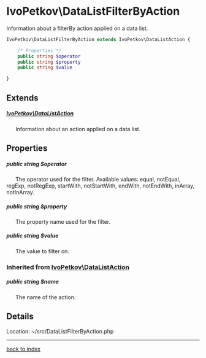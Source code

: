 # IvoPetkov\DataListFilterByAction

Information about a filterBy action applied on a data list.

```php
IvoPetkov\DataListFilterByAction extends IvoPetkov\DataListAction {

	/* Properties */
	public string $operator
	public string $property
	public string $value

}
```

## Extends

##### [IvoPetkov\DataListAction](ivopetkov.datalistaction.class.md)

&nbsp;&nbsp;&nbsp;&nbsp;&nbsp;&nbsp;Information about an action applied on a data list.

## Properties

##### public string $operator

&nbsp;&nbsp;&nbsp;&nbsp;&nbsp;&nbsp;The operator used for the filter. Available values: equal, notEqual, regExp, notRegExp, startWith, notStartWith, endWith, notEndWith, inArray, notInArray.

##### public string $property

&nbsp;&nbsp;&nbsp;&nbsp;&nbsp;&nbsp;The property name used for the filter.

##### public string $value

&nbsp;&nbsp;&nbsp;&nbsp;&nbsp;&nbsp;The value to filter on.

### Inherited from [IvoPetkov\DataListAction](ivopetkov.datalistaction.class.md)

##### public string $name

&nbsp;&nbsp;&nbsp;&nbsp;&nbsp;&nbsp;The name of the action.

## Details

Location: ~/src/DataListFilterByAction.php

---

[back to index](index.md)

